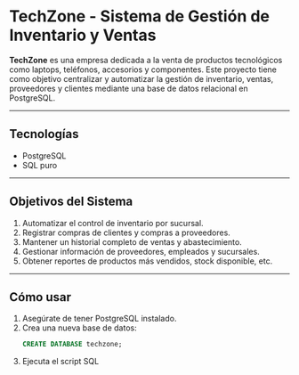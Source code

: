#  TechZone - Sistema de Gestión de Inventario y Ventas

**TechZone** es una empresa dedicada a la venta de productos tecnológicos como laptops, teléfonos, accesorios y componentes. Este proyecto tiene como objetivo centralizar y automatizar la gestión de inventario, ventas, proveedores y clientes mediante una base de datos relacional en PostgreSQL.

---

##  Tecnologías

- PostgreSQL 
- SQL puro 

---

##  Objetivos del Sistema

1. Automatizar el control de inventario por sucursal.
2. Registrar compras de clientes y compras a proveedores.
3. Mantener un historial completo de ventas y abastecimiento.
4. Gestionar información de proveedores, empleados y sucursales.
5. Obtener reportes de productos más vendidos, stock disponible, etc.

---

## Cómo usar

1. Asegúrate de tener PostgreSQL instalado.
2. Crea una nueva base de datos:
   ```sql
   CREATE DATABASE techzone;
3. Ejecuta el script SQL 

